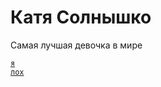 # Катя Солнышко
Самая лучшая девочка в мире


<code>[я лох](адрес "https://vtoroiklass.github.io/ae/")
</code>
